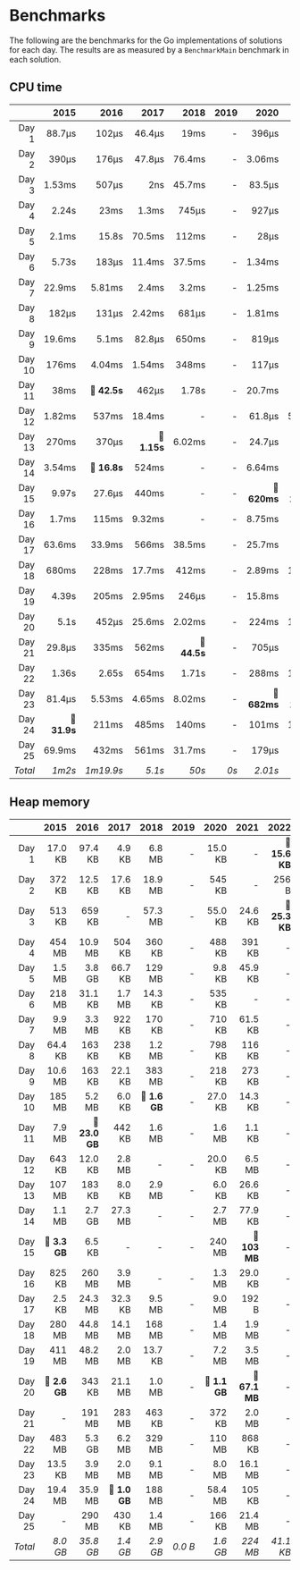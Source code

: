 # Benchmarks
The following are the benchmarks for the Go implementations of solutions for each day. The results are as measured by a `BenchmarkMain` benchmark in each solution.

## CPU time

 &nbsp;  | 2015 | 2016 | 2017 | 2018 | 2019 | 2020 | 2021 | 2022
 ---:  | ---:  | ---:  | ---:  | ---:  | ---:  | ---:  | ---:  | ---: 
Day 1 | 88.7µs | 102µs | 46.4µs | 19ms | - | 396µs | 14.4µs | 75.1µs
Day 2 | 390µs | 176µs | 47.8µs | 76.4ms | - | 3.06ms | 1.22µs | 4.78µs
Day 3 | 1.53ms | 507µs | 2ns | 45.7ms | - | 83.5µs | 48.2µs | **🔴 976µs**
Day 4 | 2.24s | 23ms | 1.3ms | 745µs | - | 927µs | 692µs | -
Day 5 | 2.1ms | 15.8s | 70.5ms | 112ms | - | 28µs | 704µs | -
Day 6 | 5.73s | 183µs | 11.4ms | 37.5ms | - | 1.34ms | 656ns | -
Day 7 | 22.9ms | 5.81ms | 2.4ms | 3.2ms | - | 1.25ms | 57.1µs | -
Day 8 | 182µs | 131µs | 2.42ms | 681µs | - | 1.81ms | 535µs | -
Day 9 | 19.6ms | 5.1ms | 82.8µs | 650ms | - | 819µs | 244µs | -
Day 10 | 176ms | 4.04ms | 1.54ms | 348ms | - | 117µs | 74.4µs | -
Day 11 | 38ms | **🔴 42.5s** | 462µs | 1.78s | - | 20.7ms | 360µs | -
Day 12 | 1.82ms | 537ms | 18.4ms | - | - | 61.8µs | 5.09ms | -
Day 13 | 270ms | 370µs | **🔴 1.15s** | 6.02ms | - | 24.7µs | 145µs | -
Day 14 | 3.54ms | **🔴 16.8s** | 524ms | - | - | 6.64ms | 405µs | -
Day 15 | 9.97s | 27.6µs | 440ms | - | - | **🔴 620ms** | **🔴 296ms** | -
Day 16 | 1.7ms | 115ms | 9.32ms | - | - | 8.75ms | 45.2µs | -
Day 17 | 63.6ms | 33.9ms | 566ms | 38.5ms | - | 25.7ms | 301µs | -
Day 18 | 680ms | 228ms | 17.7ms | 412ms | - | 2.89ms | 18.1ms | -
Day 19 | 4.39s | 205ms | 2.95ms | 246µs | - | 15.8ms | 59ms | -
Day 20 | 5.1s | 452µs | 25.6ms | 2.02ms | - | 224ms | 18.9ms | -
Day 21 | 29.8µs | 335ms | 562ms | **🔴 44.5s** | - | 705µs | 7.7ms | -
Day 22 | 1.36s | 2.65s | 654ms | 1.71s | - | 288ms | 16.7ms | -
Day 23 | 81.4µs | 5.53ms | 4.65ms | 8.02ms | - | **🔴 682ms** | **🔴 142ms** | -
Day 24 | **🔴 31.9s** | 211ms | 485ms | 140ms | - | 101ms | 1.42ms | -
Day 25 | 69.9ms | 432ms | 561ms | 31.7ms | - | 179µs | 139ms | -
*Total* | *1m2s* | *1m19.9s* | *5.1s* | *50s* | *0s* | *2.01s* | *707ms* | *1.06ms*

## Heap memory

 &nbsp;  | 2015 | 2016 | 2017 | 2018 | 2019 | 2020 | 2021 | 2022
 ---:  | ---:  | ---:  | ---:  | ---:  | ---:  | ---:  | ---:  | ---: 
Day 1 | 17.0 KB | 97.4 KB | 4.9 KB | 6.8 MB | - | 15.0 KB | - | **🔴 15.6 KB**
Day 2 | 372 KB | 12.5 KB | 17.6 KB | 18.9 MB | - | 545 KB | - | 256 B
Day 3 | 513 KB | 659 KB | - | 57.3 MB | - | 55.0 KB | 24.6 KB | **🔴 25.3 KB**
Day 4 | 454 MB | 10.9 MB | 504 KB | 360 KB | - | 488 KB | 391 KB | -
Day 5 | 1.5 MB | 3.8 GB | 66.7 KB | 129 MB | - | 9.8 KB | 45.9 KB | -
Day 6 | 218 MB | 31.1 KB | 1.7 MB | 14.3 KB | - | 535 KB | - | -
Day 7 | 9.9 MB | 3.3 MB | 922 KB | 170 KB | - | 710 KB | 61.5 KB | -
Day 8 | 64.4 KB | 163 KB | 238 KB | 1.2 MB | - | 798 KB | 116 KB | -
Day 9 | 10.6 MB | 163 KB | 22.1 KB | 383 MB | - | 218 KB | 273 KB | -
Day 10 | 185 MB | 5.2 MB | 6.0 KB | **🔴 1.6 GB** | - | 27.0 KB | 14.3 KB | -
Day 11 | 7.9 MB | **🔴 23.0 GB** | 442 KB | 1.6 MB | - | 1.6 MB | 1.1 KB | -
Day 12 | 643 KB | 12.0 KB | 2.8 MB | - | - | 20.0 KB | 6.5 MB | -
Day 13 | 107 MB | 183 KB | 8.0 KB | 2.9 MB | - | 6.0 KB | 26.6 KB | -
Day 14 | 1.1 MB | 2.7 GB | 27.3 MB | - | - | 2.7 MB | 77.9 KB | -
Day 15 | **🔴 3.3 GB** | 6.5 KB | - | - | - | 240 MB | **🔴 103 MB** | -
Day 16 | 825 KB | 260 MB | 3.9 MB | - | - | 1.3 MB | 29.0 KB | -
Day 17 | 2.5 KB | 24.3 MB | 32.3 KB | 9.5 MB | - | 9.0 MB | 192 B | -
Day 18 | 280 MB | 44.8 MB | 14.1 MB | 168 MB | - | 1.4 MB | 1.9 MB | -
Day 19 | 411 MB | 48.2 MB | 2.0 MB | 13.7 KB | - | 7.2 MB | 3.5 MB | -
Day 20 | **🔴 2.6 GB** | 343 KB | 21.1 MB | 1.0 MB | - | **🔴 1.1 GB** | **🔴 67.1 MB** | -
Day 21 | - | 191 MB | 283 MB | 463 KB | - | 372 KB | 2.0 MB | -
Day 22 | 483 MB | 5.3 GB | 6.2 MB | 329 MB | - | 110 MB | 868 KB | -
Day 23 | 13.5 KB | 3.9 MB | 2.0 MB | 9.1 MB | - | 8.0 MB | 16.1 MB | -
Day 24 | 19.4 MB | 35.9 MB | **🔴 1.0 GB** | 188 MB | - | 58.4 MB | 105 KB | -
Day 25 | - | 290 MB | 430 KB | 1.4 MB | - | 166 KB | 21.4 MB | -
*Total* | *8.0 GB* | *35.8 GB* | *1.4 GB* | *2.9 GB* | *0.0 B* | *1.6 GB* | *224 MB* | *41.1 KB*